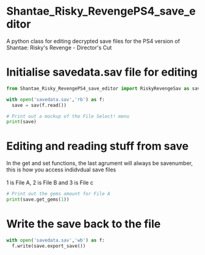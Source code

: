 # Shantae_Risky_RevengePS4_save_editor
A python class for editing decrypted save files for the PS4 version of Shantae: Risky's Revenge - Director's Cut


# Initialise savedata.sav file for editing
```python
from Shantae_Risky_RevengePS4_save_editor import RiskyRevengeSav as sav

with open('savedata.sav','rb') as f:
  save = sav(f.read())

# Print out a mockup of the File Select! menu
print(save)
```
# Editing and reading stuff from save
In the get and set functions, the last agrument will always be savenumber, this is how you access indidvdual save files<br />
<br />
1 is File A, 2 is File B and 3 is File c
```python
# Print out the gems amount for File A
print(save.get_gems(1))

```

# Write the save back to the file
```python
with open('savedata.sav','wb') as f:
  f.write(save.export_save())
```
